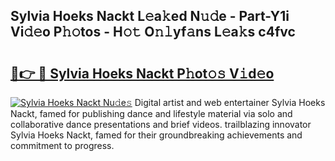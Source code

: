 ## Sylvia Hoeks Nackt L𝚎a𝚔ed N𝚞𝚍e - Part-Y1i Vi𝚍𝚎o P𝚑𝚘tos - H𝚘𝚝 O𝚗𝚕yf𝚊ns L𝚎a𝚔s c4fvc

# <h2><a href="http://kfdtcd.oniu.top/?m=Sylvia+Hoeks+Nackt">🔗👉 🔴 Sylvia Hoeks Nackt P𝚑ot𝚘𝚜 V𝚒d𝚎o</a></h2>

[![Sylvia Hoeks Nackt Nu𝚍e𝚜](https://i.imgur.com/0qMVB7G.gif)](http://kfdtcd.oniu.top/?m=Sylvia+Hoeks+Nackt)
Digital artist and web entertainer Sylvia Hoeks Nackt, famed for publishing dance and lifestyle material via solo and collaborative dance presentations and brief videos. trailblazing innovator Sylvia Hoeks Nackt, famed for their groundbreaking achievements and commitment to progress.  
